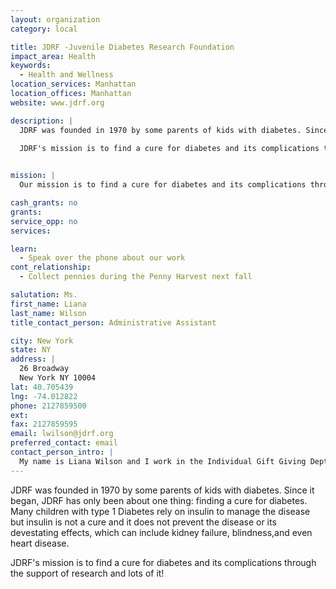 ```yaml
---
layout: organization
category: local

title: JDRF -Juvenile Diabetes Research Foundation
impact_area: Health
keywords: 
  - Health and Wellness
location_services: Manhattan
location_offices: Manhattan
website: www.jdrf.org

description: |
  JDRF was founded in 1970 by some parents of kids with diabetes. Since it began, JDRF has only been about one thing: finding a cure for diabetes.  Many children with type 1 Diabetes rely on insulin to manage the disease but insulin is not a cure and it does not prevent the disease or its devestating effects, which can include kidney failure, blindness,and even heart disease.

  JDRF's mission is to find a cure for diabetes and its complications through the support of research and lots of it!

  
mission: |
  Our mission is to find a cure for diabetes and its complications through the support of ressearch.

cash_grants: no
grants: 
service_opp: no
services: 

learn: 
  - Speak over the phone about our work
cont_relationship: 
  - Collect pennies during the Penny Harvest next fall

salutation: Ms.
first_name: Liana
last_name: Wilson
title_contact_person: Administrative Assistant

city: New York
state: NY
address: |
  26 Broadway  
  New York NY 10004
lat: 40.705439
lng: -74.012822
phone: 2127859500
ext: 
fax: 2127859595
email: lwilson@jdrf.org
preferred_contact: email
contact_person_intro: |
  My name is Liana Wilson and I work in the Individual Gift Giving Dept. Although Jdrf is new to Common Cents, I am quite familiar because I have two children who attend NYC Public Schools and have prticipated several times. JDRF is an excellent choice for your giving because Juvenile Diabetes directly affects children, perhaps someone you know or attend school with. Our organization is a non profit so our research relies on donations and every little bit counts! ;)
---
```

JDRF was founded in 1970 by some parents of kids with diabetes. Since it began, JDRF has only been about one thing: finding a cure for diabetes.  Many children with type 1 Diabetes rely on insulin to manage the disease but insulin is not a cure and it does not prevent the disease or its devestating effects, which can include kidney failure, blindness,and even heart disease.

JDRF's mission is to find a cure for diabetes and its complications through the support of research and lots of it!

